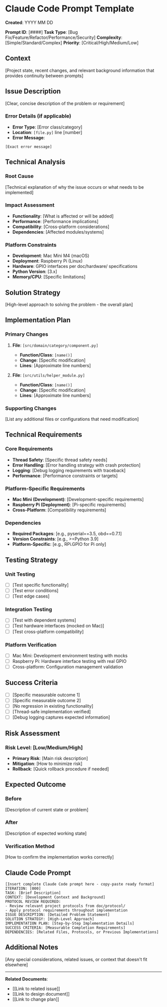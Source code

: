 # Claude Code Prompt Template

**Created**: YYYY MM DD

**Prompt ID**: [####]
**Task Type**: [Bug Fix/Feature/Refactor/Performance/Security]
**Complexity**: [Simple/Standard/Complex]
**Priority**: [Critical/High/Medium/Low]

## Context

[Project state, recent changes, and relevant background information that provides continuity between prompts]

## Issue Description

[Clear, concise description of the problem or requirement]

### Error Details (if applicable)
- **Error Type**: [Error class/category]
- **Location**: `[file.py]` line [number]
- **Error Message**:
```
[Exact error message]
```

## Technical Analysis

### Root Cause
[Technical explanation of why the issue occurs or what needs to be implemented]

### Impact Assessment
- **Functionality**: [What is affected or will be added]
- **Performance**: [Performance implications]
- **Compatibility**: [Cross-platform considerations]
- **Dependencies**: [Affected modules/systems]

### Platform Constraints
- **Development**: Mac Mini M4 (macOS)
- **Deployment**: Raspberry Pi (Linux)
- **Hardware**: GPIO interfaces per doc/hardware/ specifications
- **Python Version**: [3.x]
- **Memory/CPU**: [Specific limitations]

## Solution Strategy

[High-level approach to solving the problem - the overall plan]

## Implementation Plan

### Primary Changes
1. **File**: `[src/domain/category/component.py]`
   - **Function/Class**: `[name()]`
   - **Change**: [Specific modification]
   - **Lines**: [Approximate line numbers]

2. **File**: `[src/utils/helper_module.py]`
   - **Function/Class**: `[name()]`
   - **Change**: [Specific modification]
   - **Lines**: [Approximate line numbers]

### Supporting Changes
[List any additional files or configurations that need modification]

## Technical Requirements

### Core Requirements
- **Thread Safety**: [Specific thread safety needs]
- **Error Handling**: [Error handling strategy with crash protection]
- **Logging**: [Debug logging requirements with traceback]
- **Performance**: [Performance constraints or targets]

### Platform-Specific Requirements
- **Mac Mini (Development)**: [Development-specific requirements]
- **Raspberry Pi (Deployment)**: [Pi-specific requirements]
- **Cross-Platform**: [Compatibility requirements]

### Dependencies
- **Required Packages**: [e.g., pyserial==3.5, obd==0.7.1]
- **Version Constraints**: [e.g., >=Python 3.9]
- **Platform-Specific**: [e.g., RPi.GPIO for Pi only]

## Testing Strategy

### Unit Testing
- [ ] [Test specific functionality]
- [ ] [Test error conditions]
- [ ] [Test edge cases]

### Integration Testing
- [ ] [Test with dependent systems]
- [ ] [Test hardware interfaces (mocked on Mac)]
- [ ] [Test cross-platform compatibility]

### Platform Verification
- [ ] Mac Mini: Development environment testing with mocks
- [ ] Raspberry Pi: Hardware interface testing with real GPIO
- [ ] Cross-platform: Configuration management validation

## Success Criteria

- [ ] [Specific measurable outcome 1]
- [ ] [Specific measurable outcome 2]
- [ ] [No regression in existing functionality]
- [ ] [Thread-safe implementation verified]
- [ ] [Debug logging captures expected information]

## Risk Assessment

### Risk Level: [Low/Medium/High]
- **Primary Risk**: [Main risk description]
- **Mitigation**: [How to minimize risk]
- **Rollback**: [Quick rollback procedure if needed]

## Expected Outcome

### Before
[Description of current state or problem]

### After
[Description of expected working state]

### Verification Method
[How to confirm the implementation works correctly]

## Claude Code Prompt

```
[Insert complete Claude Code prompt here - copy-paste ready format]
ITERATION: [000]
TASK: [Brief Description]
CONTEXT: [Development Context and Background]
PROTOCOL REVIEW REQUIRED:
- Review relevant project protocols from doc/protocol/
- Apply protocol requirements throughout implementation
ISSUE DESCRIPTION: [Detailed Problem Statement]
SOLUTION STRATEGY: [High-Level Approach]
IMPLEMENTATION PLAN: [Step-by-Step Implementation Details]
SUCCESS CRITERIA: [Measurable Completion Requirements]
DEPENDENCIES: [Related Files, Protocols, or Previous Implementations]
```

## Additional Notes

[Any special considerations, related issues, or context that doesn't fit elsewhere]

---

**Related Documents**:
- [[Link to related issue]]
- [[Link to design document]]
- [[Link to change plan]]
